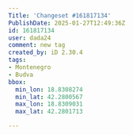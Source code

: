 ```yaml
---
Title: 'Changeset #161817134'
PublishDate: 2025-01-27T12:49:36Z
id: 161817134
user: dada24
comment: new tag
created_by: iD 2.30.4
tags:
- Montenegro
- Budva
bbox:
  min_lon: 18.8308274
  min_lat: 42.2800567
  max_lon: 18.8309031
  max_lat: 42.2801713

---
```

